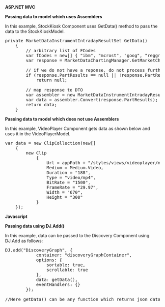 ﻿**ASP.NET MVC**

**Passing data to model which uses Assemblers**

In this example, StockKiosk Component uses GetData() method to pass the data to the StockKioskModel.

<pre>
private MarketDataInstrumentIntradayResultSet GetData()
	{
		// arbitrary list of FCodes
		var fCodes = new[] { "ibm", "mcrost", "goog", "reggr", "carsvc", "cmdbnn", "rgrc", "stgtec", "precos", "comasc" };
		var response = MarketDataChartingManager.GetMarketChartData(fCodes);

		// if we do not have a reponse, do not process further.
		if (response.PartResults == null || !response.PartResults.Any())
			return null;

		// map response to DTO
		var assembler = new MarketDataInstrumentIntradayResultSetAssembler(new Preferences.Preferences("en"));
		var data = assembler.Convert(response.PartResults);
		return data;
	}
</pre>

**Passing data to model which does not use Assemblers**

In this example, VideoPlayer Component gets data as shown below and uses it in the VideoPlayerModel.

<pre>
var data = new ClipCollection(new[]
	{
		new Clip
			{
				Url = appPath + "/styles/views/videoplayer/media/demo.mp4",
				Medium = Medium.Video,
				Duration = "188",
				Type = "video/mp4",
				BitRate = "1500",
				FrameRate = "29.97",
				Width = "670",
				Height = "300"
			}
	});
</pre>

**Javascript**

**Passing data using DJ.Add()**

In this example, data can be passed to the Discovery Component using DJ.Add as follows:

<pre>
DJ.add("DiscoveryGraph", {
            container: "discoveryGraphContainer",
            options: {
                sortable: true,
                scrollable: true
            },
            data: getData(),
            eventHandlers: {}
        });

//Here getData() can be any function which returns json data in the format the component is expecting.
</pre>

